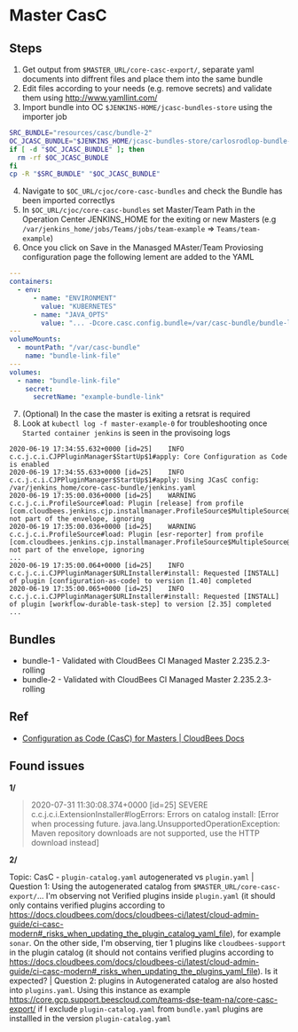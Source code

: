 # Master CasC

## Steps

1. Get output from `$MASTER_URL/core-casc-export/`, separate yaml documents into diffrent files and place them into the same bundle
2. Edit files according to your needs (e.g. remove secrets) and validate them using http://www.yamllint.com/
3. Import bundle into OC `$JENKINS-HOME/jcasc-bundles-store` using the importer job

```sh
SRC_BUNDLE="resources/casc/bundle-2"
OC_JCASC_BUNDLE="$JENKINS_HOME/jcasc-bundles-store/carlosrodlop-bundle-2"
if [ -d "$OC_JCASC_BUNDLE" ]; then
  rm -rf $OC_JCASC_BUNDLE
fi
cp -R "$SRC_BUNDLE" "$OC_JCASC_BUNDLE"
```

4. Navigate to `$OC_URL/cjoc/core-casc-bundles` and check the Bundle has been imported correctlys
5. In `$OC_URL/cjoc/core-casc-bundles` set Master/Team Path in the Operation Center JENKINS_HOME for the exiting or new Masters (e.g `/var/jenkins_home/jobs/Teams/jobs/team-example` => `Teams/team-example`)
6. Once you click on Save in the Manasged MAster/Team Proviosing configuration page the following lement are added to the YAML

```yaml
---
containers:
  - env:
      - name: "ENVIRONMENT"
        value: "KUBERNETES"
      - name: "JAVA_OPTS"
        value: "... -Dcore.casc.config.bundle=/var/casc-bundle/bundle-link.yaml ..."
---
volumeMounts:
  - mountPath: "/var/casc-bundle"
    name: "bundle-link-file"
---
volumes:
  - name: "bundle-link-file"
    secret:
      secretName: "example-bundle-link"
```

7. (Optional) In the case the master is exiting a retsrat is required
8. Look at `kubectl log -f master-example-0` for troubleshooting once `Started container jenkins` is seen in the provisoing logs

```log
2020-06-19 17:34:55.632+0000 [id=25]	INFO	c.c.j.c.i.CJPPluginManager$StartUp$1#apply: Core Configuration as Code is enabled
2020-06-19 17:34:55.633+0000 [id=25]	INFO	c.c.j.c.i.CJPPluginManager$StartUp$1#apply: Using JCasC config: /var/jenkins_home/core-casc-bundle/jenkins.yaml
2020-06-19 17:35:00.036+0000 [id=25]	WARNING	c.c.j.c.i.ProfileSource#load: Plugin [release] from profile [com.cloudbees.jenkins.cjp.installmanager.ProfileSource$MultipleSource@80b40c6] not part of the envelope, ignoring
2020-06-19 17:35:00.036+0000 [id=25]	WARNING	c.c.j.c.i.ProfileSource#load: Plugin [esr-reporter] from profile [com.cloudbees.jenkins.cjp.installmanager.ProfileSource$MultipleSource@80b40c6] not part of the envelope, ignoring
...
2020-06-19 17:35:00.064+0000 [id=25]	INFO	c.c.j.c.i.CJPPluginManager$URLInstaller#install: Requested [INSTALL] of plugin [configuration-as-code] to version [1.40] completed
2020-06-19 17:35:00.065+0000 [id=25]	INFO	c.c.j.c.i.CJPPluginManager$URLInstaller#install: Requested [INSTALL] of plugin [workflow-durable-task-step] to version [2.35] completed
...
```

## Bundles

- bundle-1 - Validated with CloudBees CI Managed Master 2.235.2.3-rolling
- bundle-2 - Validated with CloudBees CI Managed Master 2.235.2.3-rolling

## Ref

- [Configuration as Code (CasC) for Masters | CloudBees Docs](https://docs.cloudbees.com/docs/cloudbees-core/latest/cloud-admin-guide/core-casc-modern)

## Found issues

**1/**

> 2020-07-31 11:30:08.374+0000 [id=25] SEVERE c.c.j.c.i.ExtensionInstaller#logErrors: Errors on catalog install: [Error when processing future. java.lang.UnsupportedOperationException: Maven repository downloads are not supported, use the HTTP download instead]

**2/**

Topic: CasC - `plugin-catalog.yaml` autogenerated vs `plugin.yaml` | Question 1: Using the autogenerated catalog from `$MASTER_URL/core-casc-export/`... I'm observing not Verified plugins inside `plugin.yaml` (it should only contains verified plugins according to https://docs.cloudbees.com/docs/cloudbees-ci/latest/cloud-admin-guide/ci-casc-modern#_risks_when_updating_the_plugin_catalog_yaml_file), for example `sonar`. On the other side, I'm observing, tier 1 plugins like `cloudbees-support` in the plugin catalog (it should not contains verified plugins according to https://docs.cloudbees.com/docs/cloudbees-ci/latest/cloud-admin-guide/ci-casc-modern#_risks_when_updating_the_plugins_yaml_file). Is it expected? | Question 2: plugins in Autogenerated catalog are also hosted into `plugins.yaml`. Using this instance as example https://core.gcp.support.beescloud.com/teams-dse-team-na/core-casc-export/ if I exclude `plugin-catalog.yaml` from `bundle.yaml` plugins are installled in the version `plugin-catalog.yaml`
